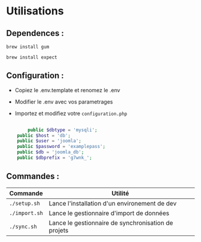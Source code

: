 # Utilisations

## Dependences : 

`brew install gum`

`brew install expect`

## Configuration : 
- Copiez le .env.template et renomez le .env
- Modifier le .env avec vos parametrages

- Importez et modifiez votre `configuration.php`
```php
    
        public $dbtype = 'mysqli';
	public $host = 'db';
	public $user = 'joomla';
	public $password = 'examplepass';
	public $db = 'joomla_db';
	public $dbprefix = 'g7wnk_';
```

## Commandes :
| Commande      | Utilité                                             |
|---------------|-----------------------------------------------------|
| `./setup.sh`  | Lance l'installation d'un environement de dev       |
| `./import.sh` | Lance le gestionnaire d'import de données           |
| `./sync.sh`   | Lance le gestionnaire de synchronisation de projets |
